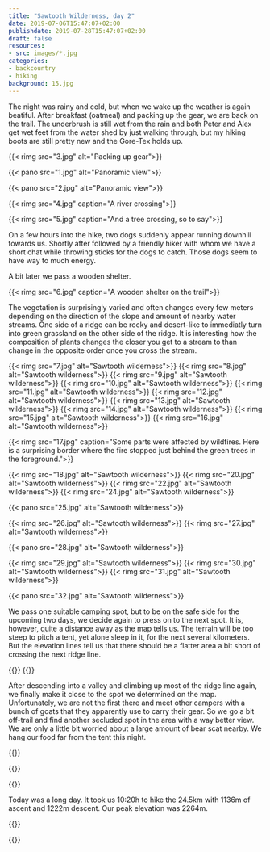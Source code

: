 ```yaml
---
title: "Sawtooth Wilderness, day 2"
date: 2019-07-06T15:47:07+02:00
publishdate: 2019-07-28T15:47:07+02:00
draft: false
resources:
- src: images/*.jpg
categories:
- backcountry
- hiking
background: 15.jpg
---
```


The night was rainy and cold, but when we wake up the weather is again beatiful.
After breakfast (oatmeal) and packing up the gear, we are back on the trail. The
underbrush is still wet from the rain and both Peter and Alex get wet feet from
the water shed by just walking through, but my hiking boots are still pretty
new and the Gore-Tex holds up.

<!--more-->
{{< rimg src="3.jpg" alt="Packing up gear">}}

{{< pano src="1.jpg" alt="Panoramic view">}}

{{< pano src="2.jpg" alt="Panoramic view">}}

{{< rimg src="4.jpg" caption="A river crossing">}}

{{< rimg src="5.jpg" caption="And a tree crossing, so to say">}}

On a few hours into the hike, two dogs suddenly appear running downhill
towards us. Shortly after followed by a friendly hiker with whom we have
a short chat while throwing sticks for the dogs to catch. Those dogs seem to
have way to much energy.

A bit later we pass a wooden shelter.

{{< rimg src="6.jpg" caption="A wooden shelter on the trail">}}

The vegetation is surprisingly varied and often changes every few meters
depending on the direction of the slope and amount of nearby water streams. One
side of a ridge can be rocky and desert-like to immediatly turn into green
grassland on the other side of the ridge. It is interesting how the composition
of plants changes the closer you get to a stream to than change in the opposite
order once you cross the stream.

{{< rimg src="7.jpg" alt="Sawtooth wilderness">}}
{{< rimg src="8.jpg" alt="Sawtooth wilderness">}}
{{< rimg src="9.jpg" alt="Sawtooth wilderness">}}
{{< rimg src="10.jpg" alt="Sawtooth wilderness">}}
{{< rimg src="11.jpg" alt="Sawtooth wilderness">}}
{{< rimg src="12.jpg" alt="Sawtooth wilderness">}}
{{< rimg src="13.jpg" alt="Sawtooth wilderness">}}
{{< rimg src="14.jpg" alt="Sawtooth wilderness">}}
{{< rimg src="15.jpg" alt="Sawtooth wilderness">}}
{{< rimg src="16.jpg" alt="Sawtooth wilderness">}}

{{< rimg src="17.jpg" caption="Some parts were affected by wildfires. Here is a surprising border where the fire stopped just behind the green trees in the foreground.">}}

{{< rimg src="18.jpg" alt="Sawtooth wilderness">}}
{{< rimg src="20.jpg" alt="Sawtooth wilderness">}}
{{< rimg src="22.jpg" alt="Sawtooth wilderness">}}
{{< rimg src="24.jpg" alt="Sawtooth wilderness">}}

{{< pano src="25.jpg" alt="Sawtooth wilderness">}}

{{< rimg src="26.jpg" alt="Sawtooth wilderness">}}
{{< rimg src="27.jpg" alt="Sawtooth wilderness">}}

{{< pano src="28.jpg" alt="Sawtooth wilderness">}}

{{< rimg src="29.jpg" alt="Sawtooth wilderness">}}
{{< rimg src="30.jpg" alt="Sawtooth wilderness">}}
{{< rimg src="31.jpg" alt="Sawtooth wilderness">}}

{{< pano src="32.jpg" alt="Sawtooth wilderness">}}

We pass one suitable camping spot, but to be on the safe side for the upcoming
two days, we decide again to press on to the next spot. It is, however, quite
a distance away as the map tells us. The terrain will be too steep to pitch
a tent, yet alone sleep in it, for the next several kilometers. But the
elevation lines tell us that there should be a flatter area a bit short of
crossing the next ridge line.

{{<rimg src="33.jpg" alt="Sawtooth wilderness">}}
{{<rimg src="34.jpg" alt="Sawtooth wilderness">}}

After descending into a valley and climbing up most of the ridge line again, we
finally make it close to the spot we determined on the map. Unfortunately, we
are not the first there and meet other campers with a bunch of goats that they
apparently use to carry their gear. So we go a bit off-trail and find another
secluded spot in the area with a way better view. We are only a little bit
worried about a large amount of bear scat nearby. We hang our food far from the
tent this night.

{{<rimg src="ziege.jpg" alt="A goat">}}

{{<rimg src="35.jpg" caption="Our campsite. A mosquito made it into the picture. They were not too bad, except for the evening hours.">}}

{{<pano src="36.jpg" alt="Sawtooth wilderness">}}

Today was a long day. It took us 10:20h to hike the 24.5km with 1136m of ascent
and 1222m descent. Our peak elevation was 2264m.

{{<gpxTrack src="20190706.gpx" >}}

{{<nextday>}}
